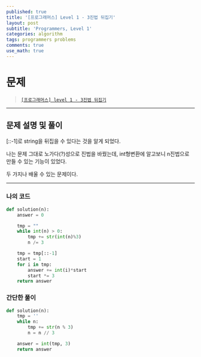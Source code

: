```yaml
---
published: true
title: '[프로그래머스] Level 1 - 3진법 뒤집기'
layout: post
subtitle: 'Programmers, Level 1'
categories: algorithm
tags: programmers problems
comments: true
use_math: true
---
```


# **문제**

> [`[프로그래머스] level 1 - 3진법 뒤집기`](https://school.programmers.co.kr/learn/courses/30/lessons/68935)

---
## **문제 설명 및 풀이**

[::-1]로 string을 뒤집을 수 있다는 것을 알게 되었다.

나는 문제 그대로 노가다(?)성으로 진법을 바꿨는데, int형변환에 알고보니 n진법으로 만들 수 있는 기능이 있었다.

두 가지나 배울 수 있는 문제이다.

---
### 나의 코드
```python
def solution(n):
    answer = 0

    tmp = ""
    while int(n) > 0:
        tmp += str(int(n)%3)
        n /= 3

    tmp = tmp[::-1]
    start = 1
    for i in tmp:
        answer += int(i)*start
        start *= 3
    return answer
```

### 간단한 풀이
```python
def solution(n):
    tmp = ''
    while n:
        tmp += str(n % 3)
        n = n // 3

    answer = int(tmp, 3)
    return answer
```
